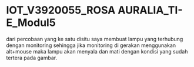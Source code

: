 # IOT_V3920055_ROSA AURALIA_TI-E_Modul5
dari percobaan yang ke satu disitu saya membuat lampu yang terhubung dengan monitoring sehingga jika monitoring di gerakan menggunakan alt+mouse maka lampu akan menyala dan mati dengan kondisi yang sudah tertera pada gambar.
